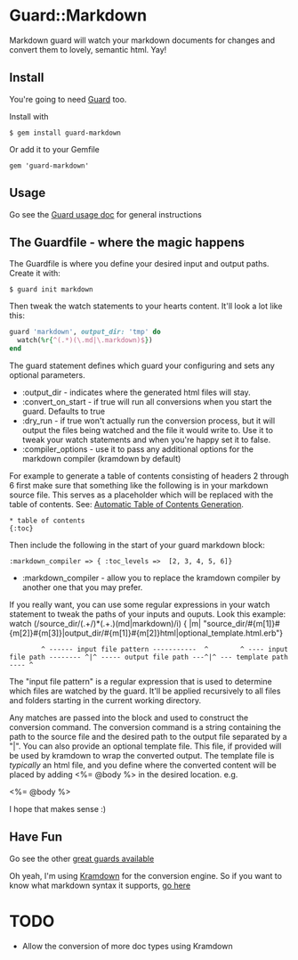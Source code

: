 # Guard::Markdown #
Markdown guard will watch your markdown documents for changes and convert them to lovely, semantic html. Yay!

## Install ##

You're going to need [Guard](https://github.com/guard/guard) too.

Install with
	
	$ gem install guard-markdown
	
Or add it to your Gemfile

	gem 'guard-markdown'
	
## Usage ##

Go see the [Guard usage doc](https://github.com/guard/guard#readme) for general instructions

## The Guardfile - where the magic happens
	
The Guardfile is where you define your desired input and output paths.
Create it with:

	$ guard init markdown
	
Then tweak the watch statements to your hearts content. It'll look a lot like this:

```ruby
guard 'markdown', output_dir: 'tmp' do
  watch(%r{^(.*)(\.md|\.markdown)$})
end
```
The guard statement defines which guard your configuring and sets any optional parameters.

* :output_dir - indicates where the generated html files will stay.
* :convert_on_start - if true will run all conversions when you start the guard. Defaults to true
* :dry_run - if true won't actually run the conversion process, but it will output the files being watched and the file it would write to. Use it to tweak your watch statements and when you're happy set it to false.
* :compiler_options - use it to pass any additional options for the markdown
  compiler (kramdown by default)

For example to generate a table of contents consisting of headers 2 through 6 first make sure that something like the following is in your markdown source file. This serves as a placeholder which will be replaced with the table of contents. See: [Automatic Table of Contents Generation](http://kramdown.rubyforge.org/converter/html.html#toc).

    * table of contents
    {:toc}

Then include the following in the start of your guard markdown block:

    :markdown_compiler => { :toc_levels =>  [2, 3, 4, 5, 6]}

* :markdown_compiler - allow you to replace the kramdown compiler by another one
  that you may prefer.

If you really want, you can use some regular expressions in your watch statement
to tweak the paths of your inputs and ouputs. Look this example:
	watch (/source_dir\/(.+\/)*(.+\.)(md|markdown)/i) { |m| "source_dir/#{m[1]}#{m[2]}#{m[3]}|output_dir/#{m[1]}#{m[2]}html|optional_template.html.erb"}
			 
			^ ------ input file pattern -----------  ^        ^ ---- input file path -------- ^|^ ----- output file path ---^|^ --- template path ---- ^
	
The "input file pattern" is a regular expression that is used to determine which files are watched by the guard. It'll be applied recursively to all files and folders starting in the current working directory. 

Any matches are passed into the block and used to construct the conversion command. The conversion command is a string containing the path to the source file and the desired path to the output file separated by a "|". 
You can also provide an optional template file. This file, if provided will be used by kramdown to wrap the converted output. 
The template file is _typically_ an html file, and you define where the converted content will be placed by adding <%= @body %> in the desired location. e.g.

 <div id = "main">
	<%= @body %>
 </div>
	
I hope that makes sense :)

## Have Fun ##

Go see the other [great guards available](https://github.com/guard/guard/wiki/List-of-available-Guards)

Oh yeah, I'm using [Kramdown](http://kramdown.rubyforge.org/) for the conversion engine. So if you want to know what markdown syntax it supports, [go here](http://kramdown.rubyforge.org/syntax.html)

# TODO #

* Allow the conversion of more doc types using Kramdown

